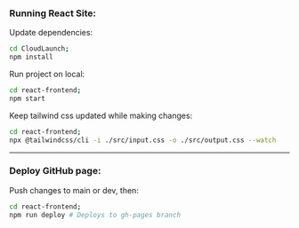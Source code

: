 ### Running React Site:

Update dependencies:
```sh
cd CloudLaunch; 
npm install
```

Run project on local:
```sh
cd react-frontend; 
npm start
````

Keep tailwind css updated while making changes:
```sh
cd react-frontend; 
npx @tailwindcss/cli -i ./src/input.css -o ./src/output.css --watch
```

---

### Deploy GitHub page:

Push changes to main or dev, then:
```sh
cd react-frontend; 
npm run deploy # Deploys to gh-pages branch
````